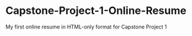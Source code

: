 # Capstone-Project-1-Online-Resume
My first online resume in HTML-only format for Capstone Project 1
